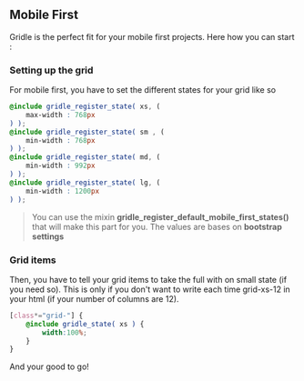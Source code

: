 Mobile First
----------------

Gridle is the perfect fit for your mobile first projects. Here how you can start :


### Setting up the grid

For mobile first, you have to set the different states for your grid like so

```scss
@include gridle_register_state( xs, (
	max-width : 768px
) );
@include gridle_register_state( sm , (
	min-width : 768px
) );
@include gridle_register_state( md, (
	min-width : 992px
) );
@include gridle_register_state( lg, (
	min-width : 1200px
) );
```

> You can use the mixin **gridle_register_default_mobile_first_states()** that will make this part for you. The values are bases on **bootstrap settings**


### Grid items

Then, you have to tell your grid items to take the full with on small state (if you need so).
This is only if you don't want to write each time grid-xs-12 in your html (if your number of columns are 12).

```scss
[class*="grid-"] {
	@include gridle_state( xs ) {
		width:100%;
	}
}
```

And your good to go!